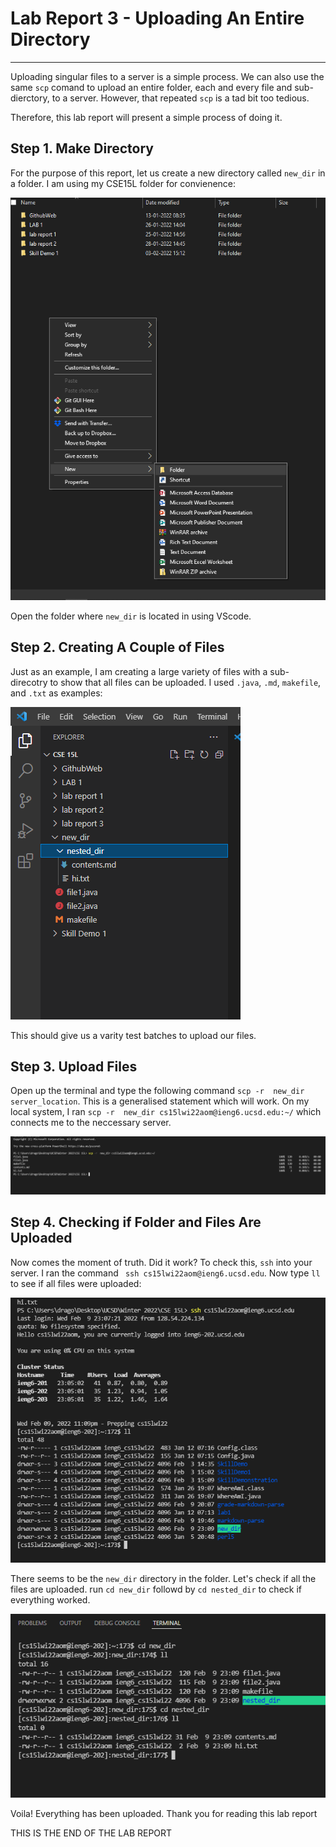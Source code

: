 # Lab Report 3 - Uploading An Entire Directory
---

Uploading singular files to a server is a simple process. We can also use the same ```scp``` comand to upload an entire folder, each and every file and sub-dierctory, to a server. However, that repeated ```scp``` is a tad bit too tedious. 

Therefore, this lab report will present a simple process of doing it.

## Step 1. Make Directory

For the purpose of this report, let us create a new directory called ```new_dir``` in a folder. I am using my CSE15L folder for convienence:

![step1](../images/lab_report_3/step_1.png)

Open the folder where ```new_dir``` is located in using VScode.

## Step 2. Creating A Couple of Files

Just as an example, I am creating a large variety of files with a sub-direcotry to show that all files can be uploaded. I used ```.java```, ```.md```, ```makefile```, and ```.txt``` as examples:

![step2](../images/lab_report_3/step_2.png)

This should give us a varity test batches to upload our files.

## Step 3. Upload Files

Open up the terminal and type the following command ```scp -r  new_dir server_location```. This is a generalised statement which will work. On my local system, I ran ```scp -r  new_dir cs15lwi22aom@ieng6.ucsd.edu:~/``` which connects me to the neccessary server.

![step3](../images/lab_report_3/step_3.png)

## Step 4. Checking if Folder and Files Are Uploaded

Now comes the moment of truth. Did it work? To check this, ```ssh``` into your server. I ran the command ``` ssh cs15lwi22aom@ieng6.ucsd.edu```. Now type ```ll``` to see if all files were uploaded:

![step4](../images/lab_report_3/step_4.png)

There seems to be the ```new_dir``` directory in the folder. Let's check if all the files are uploaded. run ```cd new_dir``` followd by ```cd nested_dir``` to check if everything worked.

![step5](../images/lab_report_3/step_5.png)

Voila! Everything has been uploaded. Thank you for reading this lab report

THIS IS THE END OF THE LAB REPORT
